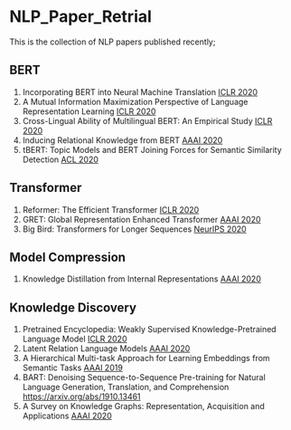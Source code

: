 # NLP_Paper_Retrial
This is the collection of NLP papers published recently;

## BERT
  1. Incorporating BERT into Neural Machine Translation [ICLR 2020](https://openreview.net/forum?id=Hyl7ygStwB)
  2. A Mutual Information Maximization Perspective of Language Representation Learning [ICLR 2020](https://openreview.net/forum?id=Syx79eBKwr)
  3. Cross-Lingual Ability of Multilingual BERT: An Empirical Study [ICLR 2020](https://openreview.net/forum?id=HJeT3yrtDr)
  4. Inducing Relational Knowledge from BERT [AAAI 2020](https://arxiv.org/abs/1911.12753)
  5. tBERT: Topic Models and BERT Joining Forces for Semantic Similarity Detection [ACL 2020](https://www.aclweb.org/anthology/2020.acl-main.630/)
 
## Transformer
  1. Reformer: The Efficient Transformer [ICLR 2020](https://arxiv.org/abs/2001.04451)
  2. GRET: Global Representation Enhanced Transformer [AAAI 2020](https://arxiv.org/abs/2002.10101)
  3. Big Bird: Transformers for Longer Sequences [NeurIPS 2020](https://arxiv.org/abs/2007.14062)
  
## Model Compression
  1. Knowledge Distillation from Internal Representations [AAAI 2020](https://arxiv.org/abs/1910.03723)

## Knowledge Discovery
  1. Pretrained Encyclopedia: Weakly Supervised Knowledge-Pretrained Language Model [ICLR 2020](https://openreview.net/forum?id=BJlzm64tDH)
  2. Latent Relation Language Models [AAAI 2020](https://arxiv.org/abs/1908.07690)
  3. A Hierarchical Multi-task Approach for Learning Embeddings from Semantic Tasks [AAAI 2019](https://arxiv.org/abs/1811.06031)
  4. BART: Denoising Sequence-to-Sequence Pre-training for Natural Language Generation, Translation, and Comprehension https://arxiv.org/abs/1910.13461
  5. A Survey on Knowledge Graphs: Representation, Acquisition and Applications [AAAI 2020](https://arxiv.org/abs/2002.00388)

